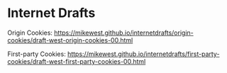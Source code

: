 Internet Drafts
===============

Origin Cookies: <https://mikewest.github.io/internetdrafts/origin-cookies/draft-west-origin-cookies-00.html>

First-party Cookies: <https://mikewest.github.io/internetdrafts/first-party-cookies/draft-west-first-party-cookies-00.html>
